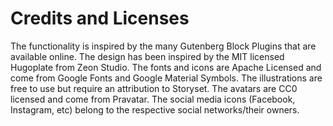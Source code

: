 # Credits and Licenses

The functionality is inspired by the many Gutenberg Block Plugins that are available online. The design has been inspired by the MIT licensed Hugoplate from Zeon Studio. The fonts and icons are Apache Licensed and come from Google Fonts and Google Material Symbols. The illustrations are free to use but require an attribution to Storyset. The avatars are CC0 licensed and come from Pravatar. The social media icons (Facebook, Instagram, etc) belong to the respective social networks/their owners.